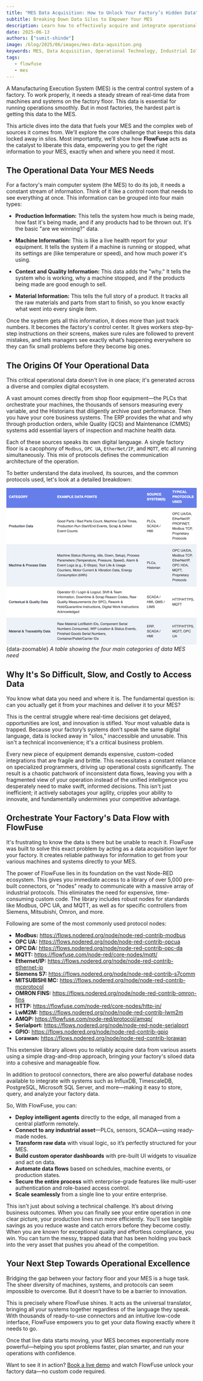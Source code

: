 ```yaml
---
title: "MES Data Acquisition: How to Unlock Your Factory’s Hidden Data"
subtitle: Breaking Down Data Silos to Empower Your MES
description: Learn how to effectively acquire and integrate operational data from your factory floor for MES using FlowFuse.
date: 2025-06-13
authors: ["sumit-shinde"]
image: /blog/2025/06/images/mes-data-aqusition.png
keywords: MES, Data Acquisition, Operational Technology, Industrial IoT, FlowFuse, Factory Data, Real-time Data, PLCs, SCADA, OPC UA, Modbus, MQTT
tags:
   - flowfuse
   - mes
---
```


A Manufacturing Execution System (MES) is the central control system of a factory. To work properly, it needs a steady stream of real-time data from machines and systems on the factory floor. This data is essential for running operations smoothly. But in most factories, the hardest part is getting this data to the MES.

<!--more-->

This article dives into the data that fuels your MES and the complex web of sources it comes from. We'll explore the core challenge that keeps this data locked away in silos. Most importantly, we’ll show how **FlowFuse** acts as the catalyst to liberate this data, empowering you to get the right information to your MES, exactly when and where you need it most.

## The Operational Data Your MES Needs

For a factory's main computer system (the MES) to do its job, it needs a constant stream of information. Think of it like a control room that needs to see everything at once. This information can be grouped into four main types:

* **Production Information:** This tells the system how much is being made, how fast it's being made, and if any products had to be thrown out. It's the basic "are we winning?" data.

* **Machine Information:** This is like a live health report for your equipment. It tells the system if a machine is running or stopped, what its settings are (like temperature or speed), and how much power it's using.

* **Context and Quality Information:** This data adds the "why." It tells the system who is working, why a machine stopped, and if the products being made are good enough to sell.

* **Material Information:** This tells the full story of a product. It tracks all the raw materials and parts from start to finish, so you know exactly what went into every single item.

Once the system gets all this information, it does more than just track numbers. It becomes the factory's control center. It gives workers step-by-step instructions on their screens, makes sure rules are followed to prevent mistakes, and lets managers see exactly what’s happening everywhere so they can fix small problems before they become big ones.

## The Origins Of Your Operational Data

This critical operational data doesn't live in one place; it's generated across a diverse and complex digital ecosystem.

A vast amount comes directly from shop floor equipment—the PLCs that orchestrate your machines, the thousands of sensors measuring every variable, and the Historians that diligently archive past performance. Then you have your core business systems. The ERP provides the what and why through production orders, while Quality (QCS) and Maintenance (CMMS) systems add essential layers of inspection and machine health data.

Each of these sources speaks its own digital language. A single factory floor is a cacophony of `Modbus`, `OPC UA`, `EtherNet/IP`, and `MQTT`, etc all running simultaneously. This mix of protocols defines the communication architecture of the operation.

To better understand the data involved, its sources, and the common protocols used, let's look at a detailed breakdown:

![A table showing the four main categories of data MES need](./images/industrial-data-landscapes.png){data-zoomable}
_A table showing the four main categories of data MES need_

## Why It's So Difficult, Slow, and Costly to Access Data

You know what data you need and where it is. The fundamental question is: can you actually get it from your machines and deliver it to your MES?

This is the central struggle where real-time decisions get delayed, opportunities are lost, and innovation is stifled. Your most valuable data is trapped. Because your factory’s systems don’t speak the same digital language, data is locked away in "silos," inaccessible and unusable. This isn't a technical inconvenience; it's a critical business problem.

Every new piece of equipment demands expensive, custom-coded integrations that are fragile and brittle. This necessitates a constant reliance on specialized programmers, driving up operational costs significantly. The result is a chaotic patchwork of inconsistent data flows, leaving you with a fragmented view of your operation instead of the unified intelligence you desperately need to make swift, informed decisions. This isn't just inefficient; it actively sabotages your agility, cripples your ability to innovate, and fundamentally undermines your competitive advantage.

## Orchestrate Your Factory's Data Flow with FlowFuse

It's frustrating to know the data is there but be unable to reach it. FlowFuse was built to solve this exact problem by acting as a data acquisition layer for your factory. It creates reliable pathways for information to get from your various machines and systems directly to your MES.

The power of FlowFuse lies in its foundation on the vast Node-RED ecosystem. This gives you immediate access to a library of over 5,000 pre-built connectors, or "nodes" ready to communicate with a massive array of industrial protocols. This eliminates the need for expensive, time-consuming custom code. The library includes robust nodes for standards like Modbus, OPC UA, and MQTT, as well as for specific controllers from Siemens, Mitsubishi, Omron, and more.

Following are some of the most commonly used protocol nodes:

- **Modbus:** <https://flows.nodered.org/node/node-red-contrib-modbus>
- **OPC UA:** <https://flows.nodered.org/node/node-red-contrib-opcua>
- **OPC DA:** <https://flows.nodered.org/node/node-red-contrib-opc-da>
- **MQTT:** <https://flowfuse.com/node-red/core-nodes/mqtt/>
- **Ethernet/IP:** <https://flows.nodered.org/node/node-red-contrib-ethernet-ip>
- **Siemens S7:** <https://flows.nodered.org/node/node-red-contrib-s7comm>
- **MITSUBISHI MC:** <https://flows.nodered.org/node/node-red-contrib-mcprotocol>
- **OMRON FINS:** <https://flows.nodered.org/node/node-red-contrib-omron-fins>
- **HTTP:** <https://flowfuse.com/node-red/core-nodes/http-in/>
- **LwM2M:** <https://flows.nodered.org/node/node-red-contrib-lwm2m>
- **AMQP:** <https://flowfuse.com/node-red/protocol/amqp/>
- **Serialport:** <https://flows.nodered.org/node/node-red-node-serialport>
- **GPIO:** <https://flows.nodered.org/node/node-red-contrib-gpio>
- **Lorawan:** <https://flows.nodered.org/node/node-red-contrib-lorawan>

This extensive library allows you to reliably acquire data from various assets using a simple drag-and-drop approach, bringing your factory's siloed data into a cohesive and manageable flow.

In addition to protocol connectors, there are also powerful database nodes available to integrate with systems such as InfluxDB, TimescaleDB, PostgreSQL, Microsoft SQL Server, and more—making it easy to store, query, and analyze your factory data.

So, With FlowFuse, you can:

* **Deploy intelligent agents** directly to the edge, all managed from a central platform remotely.
* **Connect to any industrial asset**—PLCs, sensors, SCADA—using ready-made nodes.
* **Transform raw data** with visual logic, so it’s perfectly structured for your MES.
* **Build custom operator dashboards** with pre-built UI widgets to visualize and act on data.
* **Automate data flows** based on schedules, machine events, or production states.
* **Secure the entire process** with enterprise-grade features like multi-user authentication and role-based access control.
* **Scale seamlessly** from a single line to your entire enterprise.

This isn't just about solving a technical challenge. It’s about driving business outcomes. When you can finally see your entire operation in one clear picture, your production lines run more efficiently. You'll see tangible savings as you reduce waste and catch errors before they become costly. When you are known for exceptional quality and effortless compliance, you win. You can turn the messy, trapped data that has been holding you back into the very asset that pushes you ahead of the competition.

## Your Next Step Towards Operational Excellence

Bridging the gap between your factory floor and your MES is a huge task. The sheer diversity of machines, systems, and protocols can seem impossible to overcome. But it doesn’t have to be a barrier to innovation.

This is precisely where FlowFuse shines. It acts as the universal translator, bringing all your systems together regardless of the language they speak. With thousands of ready-to-use connectors and an intuitive low-code interface, FlowFuse empowers you to get your data flowing exactly where it needs to go.

Once that live data starts moving, your MES becomes exponentially more powerful—helping you spot problems faster, plan smarter, and run your operations with confidence.

Want to see it in action? [Book a live demo](/book-demo/) and watch FlowFuse unlock your factory data—no custom code required.
